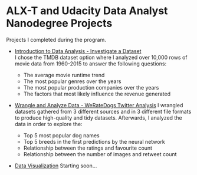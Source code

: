 # ALX-T and Udacity Data Analyst Nanodegree Projects
Projects I completed during the program.

- [Introduction to Data Analysis - Investigate a Dataset](https://github.com/ssarrayya/alx-udacity_projects/tree/main/TMDB_analysis)  
I chose the TMDB dataset option where I analyzed over 10,000 rows of movie data from 1960-2015 to answer the following questions:
    - The average movie runtime trend 
    - The most popular genres over the years 
    - The most popular production companies over the years 
    - The factors that most likely influence the revenue generated 


- [Wrangle and Analyze Data - WeRateDogs Twitter Analysis](https://github.com/ssarrayya/alx-udacity_projects/tree/main/WeRateDogs_analysis)
I wrangled datasets gathered from 3 different sources and in 3 different file formats to produce high-quality and tidy datasets. Afterwards, I analyzed the data in order to explore the:
    - Top 5 most popular dog names
    - Top 5 breeds in the first predictions by the neural network
    - Relationship between the ratings and favourite count
    - Relationship between the number of images and retweet count

- [Data Visualization](https://github.com/ssarrayya/alx-udacity_projects/tree/main/Communicate_Data_Findings/dataset)
Starting soon...
